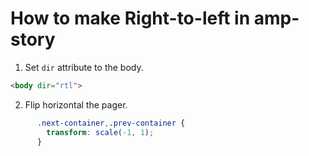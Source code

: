 # How to make Right-to-left in amp-story

1. Set `dir` attribute to the body.

```html
<body dir="rtl">
```

2. Flip horizontal the pager.

```css
      .next-container,.prev-container {
        transform: scale(-1, 1);
      }
```